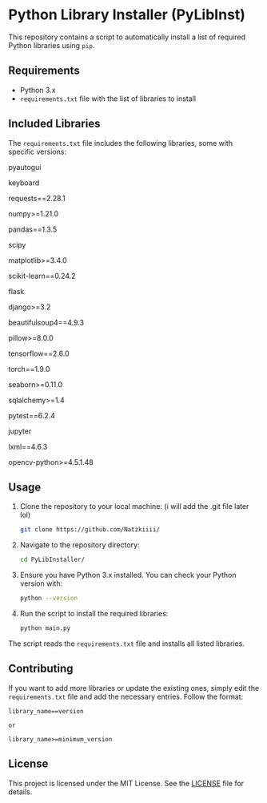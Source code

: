 # Python Library Installer (PyLibInst)
This repository contains a script to automatically install a list of required Python libraries using `pip`.

## Requirements

- Python 3.x
- `requirements.txt` file with the list of libraries to install

## Included Libraries

The `requirements.txt` file includes the following libraries, some with specific versions:

pyautogui

keyboard

requests==2.28.1

numpy>=1.21.0

pandas==1.3.5

scipy

matplotlib>=3.4.0

scikit-learn==0.24.2

flask

django>=3.2

beautifulsoup4==4.9.3

pillow>=8.0.0

tensorflow==2.6.0

torch==1.9.0

seaborn>=0.11.0

sqlalchemy>=1.4

pytest==6.2.4

jupyter

lxml==4.6.3

opencv-python>=4.5.1.48

## Usage

1. Clone the repository to your local machine: (i will add the .git file later lol)
    ```sh
    git clone https://github.com/Natzkiiii/
    ```

2. Navigate to the repository directory:
    ```sh
    cd PyLibInstaller/
    ```

3. Ensure you have Python 3.x installed. You can check your Python version with:
    ```sh
    python --version
    ```

4. Run the script to install the required libraries:
    ```sh
    python main.py
    ```

The script reads the `requirements.txt` file and installs all listed libraries.

## Contributing

If you want to add more libraries or update the existing ones, simply edit the `requirements.txt` file and add the necessary entries. Follow the format:

```
library_name==version

or

library_name>=minimum_version
```

## License

This project is licensed under the MIT License. See the [LICENSE](LICENSE) file for details.
